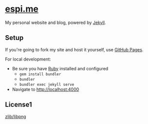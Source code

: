 # [espi.me][espi.me]

My personal website and blog, powered by [Jekyll][jekyll].

## Setup

If you're going to fork my site and host it yourself, use [GitHub Pages][github-pages].

For local development:

- Be sure you have [Ruby][ruby] installed and configured
  - `gem install bundler`
  - `bundler`
  - `bundler exec jekyll serve`
- Navigate to <http://localhost:4000>

## License1

[zlib/libpng][license]

[github-pages]: https://pages.github.com/ "Hyperlink to GitHub pages."
[jekyll]: https://jekyllrb.com "Hyperlink to Jekyll's website."
[ruby]: https://www.ruby-lang.org/en/documentation/installation/ "Guide on how to install Ruby."
[espi.me]: https://espi.me "Hyperlink to espi (dot) me."
[license]: LICENSE.md "A link to the zlib/libpng license."

